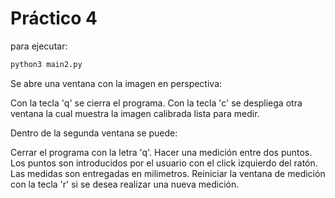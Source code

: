 # Práctico 4

para ejecutar:

```bash
python3 main2.py
```

Se abre una ventana con la imagen en perspectiva:

Con la tecla 'q' se cierra el programa.
Con la tecla 'c' se despliega otra ventana la cual muestra la imagen calibrada lista para medir.

Dentro de la segunda ventana se puede:

Cerrar el programa con la letra 'q'.
Hacer una medición entre dos puntos. Los puntos son introducidos por el usuario con el click izquierdo del ratón. Las medidas son entregadas en milimetros.
Reiniciar la ventana de medición con la tecla 'r' si se desea realizar una nueva medición.



